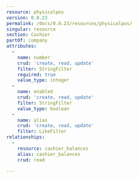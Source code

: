 ```yaml
---
resource: physicalpos
version: 0.0.23
permalink: /docs/0.0.23/resources/physicalpos/
singular: resource
section: Cashier
partOf: company
attributes:
  -
    name: number
    crud: 'create, read, update'
    filter: StringFilter
    required: true
    value_type: integer
  -
    name: enabled
    crud: 'create, read, update'
    filter: StringFilter
    value_type: boolean
  -
    name: alias
    crud: 'create, read, update'
    filter: LikeFilter
relationships:
  -
    resource: cashier_balances
    alias: cashier_balances
    crud: read

---
```

